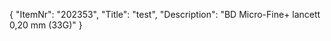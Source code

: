 {
  "ItemNr": "202353",
  "Title": "test",
  "Description": "BD Micro-Fine+ lancett 0,20 mm (33G)"
}